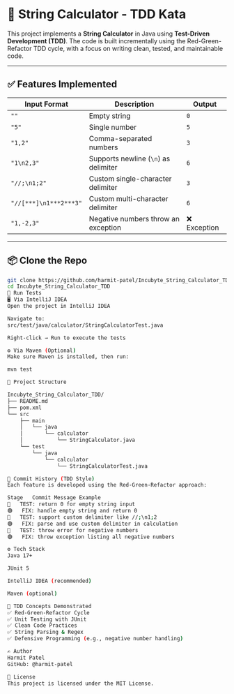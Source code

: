 # 🧮 String Calculator - TDD Kata

This project implements a **String Calculator** in Java using **Test-Driven Development (TDD)**. The code is built incrementally using the Red-Green-Refactor TDD cycle, with a focus on writing clean, tested, and maintainable code.

---

## ✅ Features Implemented

| Input Format                     | Description                                            | Output     |
|----------------------------------|--------------------------------------------------------|------------|
| `""`                             | Empty string                                           | `0`        |
| `"5"`                            | Single number                                          | `5`        |
| `"1,2"`                          | Comma-separated numbers                                | `3`        |
| `"1\n2,3"`                       | Supports newline (`\n`) as delimiter                   | `6`        |
| `"//;\n1;2"`                     | Custom single-character delimiter                      | `3`        |
| `"//[***]\n1***2***3"`           | Custom multi-character delimiter                       | `6`        |
| `"1,-2,3"`                       | Negative numbers throw an exception                    | ❌ Exception |

---

## 📦 Clone the Repo

```bash
git clone https://github.com/harmit-patel/Incubyte_String_Calculator_TDD.git
cd Incubyte_String_Calculator_TDD
🧪 Run Tests
🖥️ Via IntelliJ IDEA
Open the project in IntelliJ IDEA

Navigate to:
src/test/java/calculator/StringCalculatorTest.java

Right-click → Run to execute the tests

⚙️ Via Maven (Optional)
Make sure Maven is installed, then run:

mvn test

📁 Project Structure

Incubyte_String_Calculator_TDD/
├── README.md
├── pom.xml
└── src
    ├── main
    │   └── java
    │       └── calculator
    │           └── StringCalculator.java
    └── test
        └── java
            └── calculator
                └── StringCalculatorTest.java

🔁 Commit History (TDD Style)
Each feature is developed using the Red-Green-Refactor approach:

Stage	Commit Message Example
🔴	TEST: return 0 for empty string input
🟢	FIX: handle empty string and return 0
🔴	TEST: support custom delimiter like //;\n1;2
🟢	FIX: parse and use custom delimiter in calculation
🔴	TEST: throw error for negative numbers
🟢	FIX: throw exception listing all negative numbers

⚙️ Tech Stack
Java 17+

JUnit 5

IntelliJ IDEA (recommended)

Maven (optional)

🧠 TDD Concepts Demonstrated
✅ Red-Green-Refactor Cycle
✅ Unit Testing with JUnit
✅ Clean Code Practices
✅ String Parsing & Regex
✅ Defensive Programming (e.g., negative number handling)

✍️ Author
Harmit Patel
GitHub: @harmit-patel

📜 License
This project is licensed under the MIT License.
